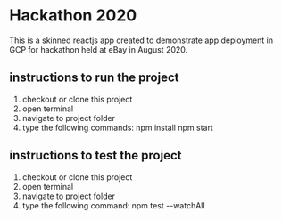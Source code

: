 # Hackathon 2020
This is a skinned reactjs app created to demonstrate app deployment in GCP for hackathon held at eBay in August 2020.

## instructions to run the project
1. checkout or clone this project 
2. open terminal
3. navigate to project folder 
4. type the following commands:
npm install
npm start

## instructions to test the project
1. checkout or clone this project 
2. open terminal
3. navigate to project folder 
4. type the following command:
npm test --watchAll
